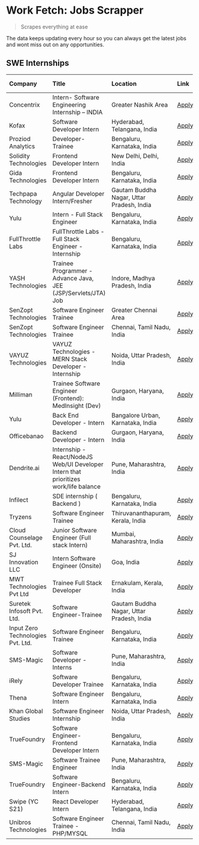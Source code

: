 # Work Fetch: Jobs Scrapper
> Scrapes everything at ease

The data keeps updating every hour so you can always get the latest jobs and wont miss out on any opportunities.

## SWE Internships
<!--START_SECTION:workfetch-->
| Company                           | Title                                                                                | Location                                  | Link                                                                                                                                                                                                                                                                                               | Date Posted   |
|:----------------------------------|:-------------------------------------------------------------------------------------|:------------------------------------------|:---------------------------------------------------------------------------------------------------------------------------------------------------------------------------------------------------------------------------------------------------------------------------------------------------|:--------------|
| Concentrix                        | Intern- Software Engineering Internship – INDIA                                      | Greater Nashik Area                       | [Apply](https://in.linkedin.com/jobs/view/intern-software-engineering-internship-%E2%80%93-india-at-concentrix-3838872481?refId=rGR%2BQlZL6144H03xbMe4mw%3D%3D&trackingId=jZR%2Bkj4qzyZq%2FipArcatZA%3D%3D&position=15&pageNum=0&trk=public_jobs_jserp-result_search-card)                         | 2024-02-27    |
| Kofax                             | Software Developer Intern                                                            | Hyderabad, Telangana, India               | [Apply](https://in.linkedin.com/jobs/view/software-developer-intern-at-kofax-3838371724?refId=pJFWhjoWza4nejS8lVDczQ%3D%3D&trackingId=8IE6MIPUyHohHO3OUO0t2Q%3D%3D&position=20&pageNum=1&trk=public_jobs_jserp-result_search-card)                                                                 | 2024-02-26    |
| Proziod Analytics                 | Developer-Trainee                                                                    | Bengaluru, Karnataka, India               | [Apply](https://in.linkedin.com/jobs/view/developer-trainee-at-proziod-analytics-3838200708?refId=pJFWhjoWza4nejS8lVDczQ%3D%3D&trackingId=QTEXGgxMatQ6OnZwBFBV4w%3D%3D&position=22&pageNum=1&trk=public_jobs_jserp-result_search-card)                                                             | 2024-02-23    |
| Solidity Technologies             | Frontend Developer Intern                                                            | New Delhi, Delhi, India                   | [Apply](https://in.linkedin.com/jobs/view/frontend-developer-intern-at-solidity-technologies-3831583934?refId=pJFWhjoWza4nejS8lVDczQ%3D%3D&trackingId=yWe4jxLao4vcUo3qF7fCCg%3D%3D&position=12&pageNum=1&trk=public_jobs_jserp-result_search-card)                                                 | 2024-02-22    |
| Gida Technologies                 | Frontend Developer Intern                                                            | Bengaluru, Karnataka, India               | [Apply](https://in.linkedin.com/jobs/view/frontend-developer-intern-at-gida-technologies-3836040945?refId=rGR%2BQlZL6144H03xbMe4mw%3D%3D&trackingId=lNGyBOpAFSV2ZRAknH035Q%3D%3D&position=21&pageNum=0&trk=public_jobs_jserp-result_search-card)                                                   | 2024-02-21    |
| Techpapa Technology               | Angular Developer Intern/Fresher                                                     | Gautam Buddha Nagar, Uttar Pradesh, India | [Apply](https://in.linkedin.com/jobs/view/angular-developer-intern-fresher-at-techpapa-technology-3834305862?refId=pJFWhjoWza4nejS8lVDczQ%3D%3D&trackingId=iLEa9dasLUt3UOsjyvERVg%3D%3D&position=18&pageNum=1&trk=public_jobs_jserp-result_search-card)                                            | 2024-02-20    |
| Yulu                              | Intern - Full Stack Engineer                                                         | Bengaluru, Karnataka, India               | [Apply](https://in.linkedin.com/jobs/view/intern-full-stack-engineer-at-yulu-3834466595?refId=rGR%2BQlZL6144H03xbMe4mw%3D%3D&trackingId=Xw8E1mCFqWjMhVKYfWytQA%3D%3D&position=6&pageNum=0&trk=public_jobs_jserp-result_search-card)                                                                | 2024-02-19    |
| FullThrottle Labs                 | FullThrottle Labs - Full Stack Engineer - Internship                                 | Bengaluru, Karnataka, India               | [Apply](https://in.linkedin.com/jobs/view/fullthrottle-labs-full-stack-engineer-internship-at-fullthrottle-labs-3829636016?refId=pJFWhjoWza4nejS8lVDczQ%3D%3D&trackingId=ax6JGFs%2FMv0wcwQZ3hqt3w%3D%3D&position=24&pageNum=1&trk=public_jobs_jserp-result_search-card)                            | 2024-02-17    |
| YASH Technologies                 | Trainee Programmer - Advance Java, JEE (JSP/Servlets/JTA) Job                        | Indore, Madhya Pradesh, India             | [Apply](https://in.linkedin.com/jobs/view/trainee-programmer-advance-java-jee-jsp-servlets-jta-job-at-yash-technologies-3811759183?refId=rGR%2BQlZL6144H03xbMe4mw%3D%3D&trackingId=kVf%2B0rvQZcT9sTpzML0bEg%3D%3D&position=14&pageNum=0&trk=public_jobs_jserp-result_search-card)                  | 2024-02-13    |
| SenZopt Technologies              | Software Engineer Trainee                                                            | Greater Chennai Area                      | [Apply](https://in.linkedin.com/jobs/view/software-engineer-trainee-at-senzopt-technologies-3827688781?refId=pJFWhjoWza4nejS8lVDczQ%3D%3D&trackingId=o0nezLzUgmGhObDDbKQTYw%3D%3D&position=6&pageNum=1&trk=public_jobs_jserp-result_search-card)                                                   | 2024-02-12    |
| SenZopt Technologies              | Software Engineer Trainee                                                            | Chennai, Tamil Nadu, India                | [Apply](https://in.linkedin.com/jobs/view/software-engineer-trainee-at-senzopt-technologies-3827686880?refId=pJFWhjoWza4nejS8lVDczQ%3D%3D&trackingId=SkxMsHbhsTVW90TSEY87Mg%3D%3D&position=19&pageNum=1&trk=public_jobs_jserp-result_search-card)                                                  | 2024-02-12    |
| VAYUZ Technologies                | VAYUZ Technologies - MERN Stack Developer - Internship                               | Noida, Uttar Pradesh, India               | [Apply](https://in.linkedin.com/jobs/view/vayuz-technologies-mern-stack-developer-internship-at-vayuz-technologies-3822619356?refId=pJFWhjoWza4nejS8lVDczQ%3D%3D&trackingId=VJjF0ObtyArB58ajJiIC%2BQ%3D%3D&position=23&pageNum=1&trk=public_jobs_jserp-result_search-card)                         | 2024-02-10    |
| Milliman                          | Trainee Software Engineer (Frontend): MedInsight (Dev)                               | Gurgaon, Haryana, India                   | [Apply](https://in.linkedin.com/jobs/view/trainee-software-engineer-frontend-medinsight-dev-at-milliman-3792874280?refId=rGR%2BQlZL6144H03xbMe4mw%3D%3D&trackingId=MbaaMs%2Bj4X2SMxqWxeN4RA%3D%3D&position=4&pageNum=0&trk=public_jobs_jserp-result_search-card)                                   | 2024-02-09    |
| Yulu                              | Back End Developer - Intern                                                          | Bangalore Urban, Karnataka, India         | [Apply](https://in.linkedin.com/jobs/view/back-end-developer-intern-at-yulu-3821682220?refId=rGR%2BQlZL6144H03xbMe4mw%3D%3D&trackingId=RbJulHkSsnp4EsUWWHsJDg%3D%3D&position=9&pageNum=0&trk=public_jobs_jserp-result_search-card)                                                                 | 2024-02-04    |
| Officebanao                       | Backend Developer - Intern                                                           | Gurgaon, Haryana, India                   | [Apply](https://in.linkedin.com/jobs/view/backend-developer-intern-at-officebanao-3814263731?refId=rGR%2BQlZL6144H03xbMe4mw%3D%3D&trackingId=2NHkaqzD%2FQUIwTwDpSK8Lw%3D%3D&position=19&pageNum=0&trk=public_jobs_jserp-result_search-card)                                                        | 2024-01-31    |
| Dendrite.ai                       | Internship - React/NodeJS Web/UI Developer Intern that prioritizes work/life balance | Pune, Maharashtra, India                  | [Apply](https://in.linkedin.com/jobs/view/internship-react-nodejs-web-ui-developer-intern-that-prioritizes-work-life-balance-at-dendrite-ai-3818948068?refId=pJFWhjoWza4nejS8lVDczQ%3D%3D&trackingId=8ZTx7v8Zw0XjpeQz%2BlT1Zg%3D%3D&position=1&pageNum=1&trk=public_jobs_jserp-result_search-card) | 2024-01-31    |
| Infilect                          | SDE internship ( Backend )                                                           | Bengaluru, Karnataka, India               | [Apply](https://in.linkedin.com/jobs/view/sde-internship-backend-at-infilect-3815120558?refId=rGR%2BQlZL6144H03xbMe4mw%3D%3D&trackingId=fVRfBhvw8wRLoRaWB%2BXD3w%3D%3D&position=20&pageNum=0&trk=public_jobs_jserp-result_search-card)                                                             | 2024-01-25    |
| Tryzens                           | Software Engineer Trainee                                                            | Thiruvananthapuram, Kerala, India         | [Apply](https://in.linkedin.com/jobs/view/software-engineer-trainee-at-tryzens-3809363491?refId=pJFWhjoWza4nejS8lVDczQ%3D%3D&trackingId=nyba99TFfBKQwHF1Q6DQcA%3D%3D&position=8&pageNum=1&trk=public_jobs_jserp-result_search-card)                                                                | 2024-01-18    |
| Cloud Counselage Pvt. Ltd.        | Junior Software Engineer (Full stack Intern)                                         | Mumbai, Maharashtra, India                | [Apply](https://in.linkedin.com/jobs/view/junior-software-engineer-full-stack-intern-at-cloud-counselage-pvt-ltd-3803132814?refId=rGR%2BQlZL6144H03xbMe4mw%3D%3D&trackingId=%2FLr%2Fxs4xBp2gylGc0EbDGg%3D%3D&position=22&pageNum=0&trk=public_jobs_jserp-result_search-card)                       | 2024-01-11    |
| SJ Innovation LLC                 | Intern Software Engineer (Onsite)                                                    | Goa, India                                | [Apply](https://in.linkedin.com/jobs/view/intern-software-engineer-onsite-at-sj-innovation-llc-3799959011?refId=pJFWhjoWza4nejS8lVDczQ%3D%3D&trackingId=Y1WyrodNDlfxugTYFn7epw%3D%3D&position=10&pageNum=1&trk=public_jobs_jserp-result_search-card)                                               | 2024-01-11    |
| MWT Technologies Pvt Ltd          | Trainee Full Stack Developer                                                         | Ernakulam, Kerala, India                  | [Apply](https://in.linkedin.com/jobs/view/trainee-full-stack-developer-at-mwt-technologies-pvt-ltd-3800921715?refId=rGR%2BQlZL6144H03xbMe4mw%3D%3D&trackingId=ySIl7og45tjxIU%2BcJlcvtQ%3D%3D&position=3&pageNum=0&trk=public_jobs_jserp-result_search-card)                                        | 2024-01-09    |
| Suretek Infosoft Pvt. Ltd.        | Software Engineer-Trainee                                                            | Gautam Buddha Nagar, Uttar Pradesh, India | [Apply](https://in.linkedin.com/jobs/view/software-engineer-trainee-at-suretek-infosoft-pvt-ltd-3800934643?refId=rGR%2BQlZL6144H03xbMe4mw%3D%3D&trackingId=KVzdJFFaOlVGxuChJ2foKQ%3D%3D&position=16&pageNum=0&trk=public_jobs_jserp-result_search-card)                                            | 2024-01-09    |
| Input Zero Technologies Pvt. Ltd. | Software Engineer Trainee                                                            | Bengaluru, Karnataka, India               | [Apply](https://in.linkedin.com/jobs/view/software-engineer-trainee-at-input-zero-technologies-pvt-ltd-3800927643?refId=pJFWhjoWza4nejS8lVDczQ%3D%3D&trackingId=g8%2B6NA6Z3aHE74AC1M62Ig%3D%3D&position=2&pageNum=1&trk=public_jobs_jserp-result_search-card)                                      | 2024-01-09    |
| SMS-Magic                         | Software Developer -Interns                                                          | Pune, Maharashtra, India                  | [Apply](https://in.linkedin.com/jobs/view/software-developer-interns-at-sms-magic-3799485343?refId=pJFWhjoWza4nejS8lVDczQ%3D%3D&trackingId=LwztrfRsElpw14Jbma8ywg%3D%3D&position=5&pageNum=1&trk=public_jobs_jserp-result_search-card)                                                             | 2024-01-05    |
| iRely                             | Software Developer Trainee                                                           | Bengaluru, Karnataka, India               | [Apply](https://in.linkedin.com/jobs/view/software-developer-trainee-at-irely-3801577534?refId=rGR%2BQlZL6144H03xbMe4mw%3D%3D&trackingId=xnHoOuYlSh52JG7CDYZBhQ%3D%3D&position=10&pageNum=0&trk=public_jobs_jserp-result_search-card)                                                              | 2023-12-22    |
| Thena                             | Software Engineer Intern                                                             | Bengaluru, Karnataka, India               | [Apply](https://in.linkedin.com/jobs/view/software-engineer-intern-at-thena-3778731751?refId=rGR%2BQlZL6144H03xbMe4mw%3D%3D&trackingId=AMnX4v1mY1kuyJ9bfYZGdA%3D%3D&position=12&pageNum=0&trk=public_jobs_jserp-result_search-card)                                                                | 2023-12-05    |
| Khan Global Studies               | Software Engineer Internship                                                         | Noida, Uttar Pradesh, India               | [Apply](https://in.linkedin.com/jobs/view/software-engineer-internship-at-khan-global-studies-3766942197?refId=pJFWhjoWza4nejS8lVDczQ%3D%3D&trackingId=265%2BhYg0ZaG2RziC88zOHw%3D%3D&position=17&pageNum=1&trk=public_jobs_jserp-result_search-card)                                              | 2023-11-27    |
| TrueFoundry                       | Software Engineer- Frontend Developer Intern                                         | Bengaluru, Karnataka, India               | [Apply](https://in.linkedin.com/jobs/view/software-engineer-frontend-developer-intern-at-truefoundry-3790095058?refId=rGR%2BQlZL6144H03xbMe4mw%3D%3D&trackingId=F%2FZQUWkAE3l8XDyDrr%2BsGA%3D%3D&position=11&pageNum=0&trk=public_jobs_jserp-result_search-card)                                   | 2023-11-24    |
| SMS-Magic                         | Software Trainee Engineer                                                            | Pune, Maharashtra, India                  | [Apply](https://in.linkedin.com/jobs/view/software-trainee-engineer-at-sms-magic-3761409781?refId=rGR%2BQlZL6144H03xbMe4mw%3D%3D&trackingId=7Tei9tMqABGIFa4iqXyEDw%3D%3D&position=23&pageNum=0&trk=public_jobs_jserp-result_search-card)                                                           | 2023-11-16    |
| TrueFoundry                       | Software Engineer-Backend Intern                                                     | Bengaluru, Karnataka, India               | [Apply](https://in.linkedin.com/jobs/view/software-engineer-backend-intern-at-truefoundry-3779508170?refId=rGR%2BQlZL6144H03xbMe4mw%3D%3D&trackingId=MbG63FlT3sODgL8Zoz%2Bh7A%3D%3D&position=24&pageNum=0&trk=public_jobs_jserp-result_search-card)                                                | 2023-11-10    |
| Swipe (YC S21)                    | React Developer Intern                                                               | Hyderabad, Telangana, India               | [Apply](https://in.linkedin.com/jobs/view/react-developer-intern-at-swipe-yc-s21-3737600089?refId=rGR%2BQlZL6144H03xbMe4mw%3D%3D&trackingId=CWGLtv%2F8q6KY%2FDjTVTeM%2FA%3D%3D&position=13&pageNum=0&trk=public_jobs_jserp-result_search-card)                                                     | 2023-10-13    |
| Unibros Technologies              | Software Engineer Trainee - PHP/MYSQL                                                | Chennai, Tamil Nadu, India                | [Apply](https://in.linkedin.com/jobs/view/software-engineer-trainee-php-mysql-at-unibros-technologies-3656599241?refId=pJFWhjoWza4nejS8lVDczQ%3D%3D&trackingId=71wXtsR3kF7mMuabfu8IDg%3D%3D&position=7&pageNum=1&trk=public_jobs_jserp-result_search-card)                                         | 2023-06-12    |
<!--END_SECTION:workfetch-->
